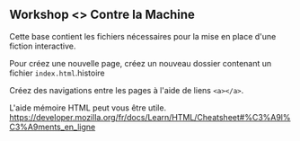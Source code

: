 ## Workshop <> Contre la Machine

Cette base contient les fichiers nécessaires pour la mise en place d'une fiction interactive.

Pour créez une nouvelle page, créez un nouveau dossier contenant un fichier `index.html`.histoire

Créez des navigations entre les pages à l'aide de liens `<a></a>`.

L'aide mémoire HTML peut vous être utile. https://developer.mozilla.org/fr/docs/Learn/HTML/Cheatsheet#%C3%A9l%C3%A9ments_en_ligne